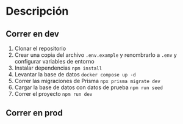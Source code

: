 # Descripción

## Correr en dev

1. Clonar el repositorio
2. Crear una copia del archivo `.env.example` y renombrarlo a `.env` y configurar variables de entorno
3. Instalar dependencias `npm install`
4. Levantar la base de datos `docker compose up -d`
5. Correr las migraciones de Prisma `npx prisma migrate dev`
6. Cargar la base de datos con datos de prueba `npm run seed`
7. Correr el proyecto `npm run dev`


## Correr en prod